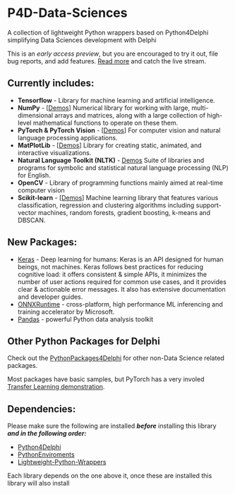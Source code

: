 # P4D-Data-Sciences
A collection of lightweight Python wrappers based on Python4Delphi simplifying Data Sciences development with Delphi

This is an _early access preview_, but you are encouraged to try it out, file bug reports, and add features. [Read more](https://blogs.embarcadero.com/?p=145025) and catch the live stream.

## Currently includes:
* **Tensorflow** - Library for machine learning and artificial intelligence. 
* **NumPy** - [[Demos](https://github.com/Embarcadero/P4D-Data-Sciences/tree/main/demos/NumPy)] Numerical library for working with large, multi-dimensional arrays and matrices, along with a large collection of high-level mathematical functions to operate on these them. 
* **PyTorch & PyTorch Vision** - [[Demos](https://github.com/Embarcadero/P4D-Data-Sciences/tree/main/demos/PyTorch)] For computer vision and natural language processing applications.
* **MatPlotLib** - [[Demos](https://github.com/Embarcadero/P4D-Data-Sciences/tree/main/demos/MatplotLib)] Library for creating static, animated, and interactive visualizations.
* **Natural Language Toolkit (NLTK)** - [Demos](https://github.com/Embarcadero/P4D-Data-Sciences/tree/main/demos/NLTK) Suite of libraries and programs for symbolic and statistical natural language processing (NLP) for English.
* **OpenCV** - Library of programming functions mainly aimed at real-time computer vision
* **Scikit-learn** - [[Demos](https://github.com/Embarcadero/P4D-Data-Sciences/tree/main/demos/ScikitLearn)] Machine learning library that features various classification, regression and clustering algorithms including support-vector machines, random forests, gradient boosting, k-means and DBSCAN.

## New Packages:

* [Keras](https://keras.io/) - Deep learning for humans: Keras is an API designed for human beings, not machines. Keras follows best practices for reducing cognitive load: it offers consistent & simple APIs, it minimizes the number of user actions required for common use cases, and it provides clear & actionable error messages. It also has extensive documentation and developer guides.
* [ONNXRuntime](https://github.com/microsoft/onnxruntime) - cross-platform, high performance ML inferencing and training accelerator by Microsoft.
* [Pandas](https://pandas.pydata.org/) - powerful Python data analysis toolkit

## Other Python Packages for Delphi
Check out the [PythonPackages4Delphi](https://github.com/Embarcadero/PythonPackages4Delphi) for other non-Data Science related packages.

Most packages have basic samples, but PyTorch has a very involed [Transfer Learning demonstration](https://github.com/Embarcadero/P4D-Data-Sciences/tree/main/demos/PyTorch/PyTorchTransferLearning).

## Dependencies:

Please make sure the following are installed **_before_** installing this library **_and in the following order:_**  

* [Python4Delphi](https://github.com/Embarcadero/python4delphi)
* [PythonEnviroments](https://github.com/Embarcadero/PythonEnviroments)
* [Lightweight-Python-Wrappers](https://github.com/Embarcadero/Lightweight-Python-Wrappers)

Each library depends on the one above it, once these are installed this library will also install

